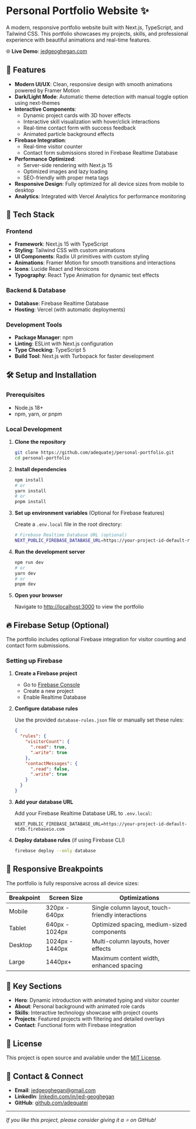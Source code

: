 # Personal Portfolio Website ✨

A modern, responsive portfolio website built with Next.js, TypeScript, and Tailwind CSS. This portfolio showcases my projects, skills, and professional experience with beautiful animations and real-time features.

🌐 **Live Demo**: [jedgeoghegan.com](https://jedgeoghegan.com/)

## 🌟 Features

- **Modern UI/UX**: Clean, responsive design with smooth animations powered by Framer Motion
- **Dark/Light Mode**: Automatic theme detection with manual toggle option using next-themes
- **Interactive Components**: 
  - Dynamic project cards with 3D hover effects
  - Interactive skill visualization with hover/click interactions
  - Real-time contact form with success feedback
  - Animated particle background effects
- **Firebase Integration**: 
  - Real-time visitor counter
  - Contact form submissions stored in Firebase Realtime Database
- **Performance Optimized**: 
  - Server-side rendering with Next.js 15
  - Optimized images and lazy loading
  - SEO-friendly with proper meta tags
- **Responsive Design**: Fully optimized for all device sizes from mobile to desktop
- **Analytics**: Integrated with Vercel Analytics for performance monitoring

## 🚀 Tech Stack

### Frontend
- **Framework**: Next.js 15 with TypeScript
- **Styling**: Tailwind CSS with custom animations
- **UI Components**: Radix UI primitives with custom styling
- **Animations**: Framer Motion for smooth transitions and interactions
- **Icons**: Lucide React and Heroicons
- **Typography**: React Type Animation for dynamic text effects

### Backend & Database
- **Database**: Firebase Realtime Database
- **Hosting**: Vercel (with automatic deployments)

### Development Tools
- **Package Manager**: npm
- **Linting**: ESLint with Next.js configuration
- **Type Checking**: TypeScript 5
- **Build Tool**: Next.js with Turbopack for faster development

## 🛠️ Setup and Installation

### Prerequisites
- Node.js 18+ 
- npm, yarn, or pnpm

### Local Development

1. **Clone the repository**
   ```bash
   git clone https://github.com/adequatej/personal-portfolio.git
   cd personal-portfolio
   ```

2. **Install dependencies**
   ```bash
   npm install
   # or
   yarn install
   # or
   pnpm install
   ```

3. **Set up environment variables** (Optional for Firebase features)
   
   Create a `.env.local` file in the root directory:
   ```bash
   # Firebase Realtime Database URL (optional)
   NEXT_PUBLIC_FIREBASE_DATABASE_URL=https://your-project-id-default-rtdb.firebaseio.com
   ```

4. **Run the development server**
   ```bash
   npm run dev
   # or
   yarn dev
   # or
   pnpm dev
   ```

5. **Open your browser**
   
   Navigate to [http://localhost:3000](http://localhost:3000) to view the portfolio

## 🔥 Firebase Setup (Optional)

The portfolio includes optional Firebase integration for visitor counting and contact form submissions.

### Setting up Firebase

1. **Create a Firebase project**
   - Go to [Firebase Console](https://console.firebase.google.com/)
   - Create a new project
   - Enable Realtime Database

2. **Configure database rules**
   
   Use the provided `database-rules.json` file or manually set these rules:
   ```json
   {
     "rules": {
       "visitorCount": {
         ".read": true,
         ".write": true
       },
       "contactMessages": {
         ".read": false,
         ".write": true
       }
     }
   }
   ```

3. **Add your database URL**
   
   Add your Firebase Realtime Database URL to `.env.local`:
   ```
   NEXT_PUBLIC_FIREBASE_DATABASE_URL=https://your-project-id-default-rtdb.firebaseio.com
   ```

4. **Deploy database rules** (if using Firebase CLI)
   ```bash
   firebase deploy --only database
   ```

## 📱 Responsive Breakpoints

The portfolio is fully responsive across all device sizes:

| Breakpoint | Screen Size | Optimizations |
|------------|-------------|---------------|
| Mobile | 320px - 640px | Single column layout, touch-friendly interactions |
| Tablet | 640px - 1024px | Optimized spacing, medium-sized components |
| Desktop | 1024px - 1440px | Multi-column layouts, hover effects |
| Large | 1440px+ | Maximum content width, enhanced spacing |

## 🎯 Key Sections

- **Hero**: Dynamic introduction with animated typing and visitor counter
- **About**: Personal background with animated role cards
- **Skills**: Interactive technology showcase with project counts
- **Projects**: Featured projects with filtering and detailed overlays
- **Contact**: Functional form with Firebase integration

## 📄 License

This project is open source and available under the [MIT License](LICENSE).

## 📧 Contact & Connect

- **Email**: jedgeoghegan@gmail.com
- **LinkedIn**: [linkedin.com/in/jed-geoghegan](https://linkedin.com/in/jed-geoghegan)
- **GitHub**: [github.com/adequatej](https://github.com/adequatej)

---

*If you like this project, please consider giving it a ⭐ on GitHub!*

